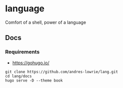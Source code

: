 language
========

Comfort of a shell, power of a language

## Docs

### Requirements

- https://gohugo.io/

```shell
git clone https://github.com/andres-lowrie/lang.git
cd lang/docs
hugo serve -D --theme book
```
